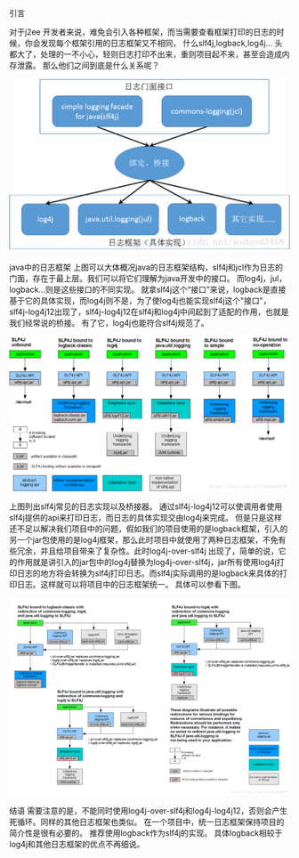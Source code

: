 引言

对于j2ee 开发者来说，难免会引入各种框架，而当需要查看框架打印的日志的时候，你会发现每个框架引用的日志框架又不相同，
什么slf4j,logback,log4j… 头都大了，处理的一不小心，轻则日志打印不出来，重则项目起不来，甚至会造成内存泄露。
那么他们之间到底是什么关系呢？


![binaryTree](../images/log.png "binaryTree")


java中的日志框架
上图可以大体概况java的日志框架结构，slf4j和jcl作为日志的门面，存在于最上层。我们可以将它们理解为java开发中的接口。
而log4j，jul，logback…则是这些接口的不同实现。
就拿slf4j这个“接口”来说，logback是直接基于它的具体实现，而log4j则不是，为了使log4j也能实现slf4j这个"接口"，
slf4j-log4j12出现了，slf4j-log4j12在slf4j和log4j中间起到了适配的作用，也就是我们经常说的桥接。
有了它，log4j也能符合slf4j规范了。

![binaryTree](../images/SJLF4j.png "binaryTree")

上图列出slf4j常见的日志实现以及桥接器。
通过slf4j-log4j12可以使调用者使用slf4j提供的api来打印日志，而日志的具体实现交由log4j来完成。
但是只是这样还不足以解决我们项目中的问题，假如我们的项目使用的是logback框架，引入的另一个jar包使用的是log4j框架，那么此时项目中就使用了两种日志框架，不免有些冗余，并且给项目带来了复杂性。此时log4j-over-slf4j 出现了，简单的说，它的作用就是讲引入的jar包中的log4j替换为log4j-over-slf4j，jar所有使用log4j打印日志的地方将会转换为slf4j打印日志。而slf4j实际调用的是logback来具体的打印日志。这样就可以将项目中的日志框架统一。
具体可以参看下图。

![binaryTree](../images/log4jOverSLF4J.png "binaryTree")

结语
需要注意的是，不能同时使用log4j-over-slf4j和log4j-log4j12，否则会产生死循环。同样的其他日志框架也类似。
在一个项目中，统一日志框架保持项目的简介性是很有必要的。
推荐使用logback作为slf4j的实现。
具体logback相较于log4j和其他日志框架的优点不再细说。
